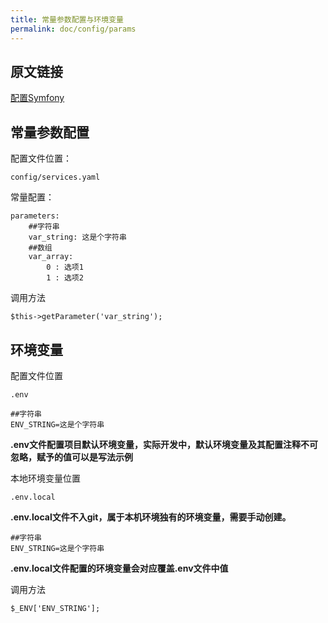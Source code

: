 ```yaml
---
title: 常量参数配置与环境变量
permalink: doc/config/params
---
```


## 原文链接

[配置Symfony](https://symfony.com/doc/current/configuration.html#importing-configuration-files)

## 常量参数配置

配置文件位置：
```shell
config/services.yaml
```
常量配置：
```shell
parameters:
    ##字符串
    var_string: 这是个字符串
    ##数组
    var_array:
        0 : 选项1
        1 : 选项2
```
调用方法
```shell
$this->getParameter('var_string');
```

## 环境变量

配置文件位置
```
.env
```
```shell
##字符串
ENV_STRING=这是个字符串
```
**.env文件配置项目默认环境变量，实际开发中，默认环境变量及其配置注释不可忽略，赋予的值可以是写法示例**

本地环境变量位置
``` shell
.env.local
```
**.env.local文件不入git，属于本机环境独有的环境变量，需要手动创建。**
```shell
##字符串
ENV_STRING=这是个字符串
```
**.env.local文件配置的环境变量会对应覆盖.env文件中值**

调用方法
``` shell
$_ENV['ENV_STRING'];
```

